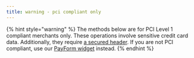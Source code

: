 ```yaml
---
title: warning - pci compliant only
---
```


{% hint style="warning" %}
The methods below are for PCI Level 1 compliant merchants only. These operations involve sensitive credit card data. Additionally, they require [a secured header](../../documentation/getting-started/basics/authentication.md#hmac-and-rsa). If you are not PCI compliant, use our [PayForm widget](../../documentation/getting-started/integration-options/payform.md) instead.&#x20;
{% endhint %}
